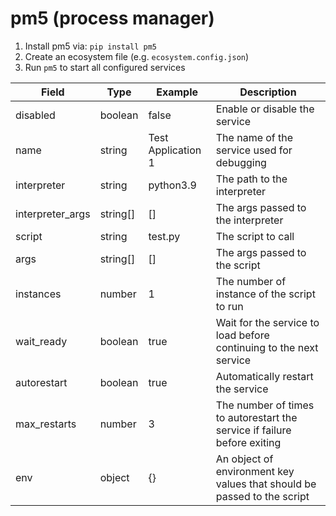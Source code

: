 # pm5 (process manager)

1. Install pm5 via: `pip install pm5`
2. Create an ecosystem file (e.g. `ecosystem.config.json`)
3. Run `pm5` to start all configured services

| Field | Type | Example | Description |
|---|---|---|---|
| disabled | boolean | false | Enable or disable the service |
| name | string | Test Application 1 | The name of the service used for debugging |
| interpreter | string | python3.9 | The path to the interpreter |
| interpreter_args | string[] | [] | The args passed to the interpreter |
| script | string | test.py | The script to call |
| args | string[] | [] | The args passed to the script |
| instances | number | 1 | The number of instance of the script to run |
| wait_ready | boolean | true | Wait for the service to load before continuing to the next service |
| autorestart | boolean | true | Automatically restart the service |
| max_restarts | number | 3 | The number of times to autorestart the service if failure before exiting |
| env | object | {} | An object of environment key values that should be passed to the script |






